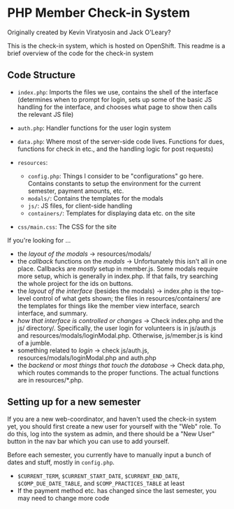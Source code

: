 # PHP Member Check-in System

Originally created by Kevin Viratyosin and Jack O'Leary?

This is the check-in system, which is hosted on OpenShift.
This readme is a brief overview of the code for the check-in system


## Code Structure

* `index.php`:
    Imports the files we use, contains the shell of the interface (determines when to prompt for login, sets up some of 
    the basic JS handling for the interface, and chooses what page to show then calls the relevant JS file)
* `auth.php`:
    Handler functions for the user login system
* `data.php`:
    Where most of the server-side code lives. 
    Functions for dues, functions for check in etc., and the handling logic for post requests)

* `resources`:
    * `config.php`:
        Things I consider to be "configurations" go here. 
        Contains constants to setup the environment for the current semester, payment amounts, etc.
    * `modals/`:
        Contains the templates for the modals 
    * `js/`:
        JS files, for client-side handling
    * `containers/`:
        Templates for displaying data etc. on the site
    
* `css/main.css`:
    The CSS for the site
    

If you're looking for ...

* the *layout of the modals* -> resources/modals/
* the *callback* functions on the *modals* -> Unfortunately this isn't all in one place. Callbacks are *mostly* setup in 
member.js. Some modals require more setup, which is generally in index.php. If that fails, try searching the whole 
project for the ids on buttons.
* the *layout of the interface* (besides the modals) -> index.php is the top-level control of what gets shown; the files
in resources/containers/ are the templates for things like the member view interface, search interface, and summary.
* *how that interface is controlled or changes* -> Check index.php and the js/ directory/. Specifically, the user login 
for volunteers is in js/auth.js and resources/modals/loginModal.php. Otherwise, js/member.js is kind of a jumble.
* something related to *login* -> check js/auth.js, resources/modals/loginModal.php and auth.php
* the *backend* or *most things that touch the database* -> Check data.php, which routes commands to the proper 
functions. The actual functions are in resources/*.php.


## Setting up for a new semester

If you are a new web-coordinator, and haven't used the check-in system yet, you should first create a new user for yourself with the "Web" role. 
To do this, log into the system as admin, and there should be a "New User" button in the nav bar which you can use to add yourself.

Before each semester, you currently have to manually input a bunch of dates and stuff, mostly in `config.php`. 

* `$CURRENT_TERM`, `$CURRENT_START_DATE`, `$CURRENT_END_DATE`, `$COMP_DUE_DATE_TABLE`, and `$COMP_PRACTICES_TABLE` at least
* If the payment method etc. has changed since the last semester, you may need to change more code
  

